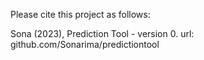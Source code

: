 Please cite this project as follows:

Sona (2023),  Prediction Tool - version 0. url: github.com/Sonarima/predictiontool
